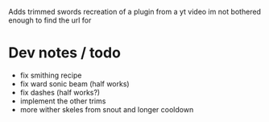 Adds trimmed swords recreation of a plugin from a yt video im not bothered enough to find the url for


# Dev notes / todo
- fix smithing recipe
- fix ward sonic beam (half works)
- fix dashes (half works?)
- implement the other trims
- more wither skeles from snout and longer cooldown
